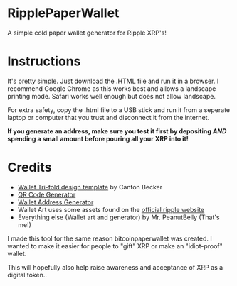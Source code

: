 # RipplePaperWallet
A simple cold paper wallet generator for Ripple XRP's!

# Instructions
It's pretty simple. Just download the .HTML file and run it in a browser.
I recommend Google Chrome as this works best and allows a landscape printing mode.
Safari works well enough but does not allow landscape.

For extra safety, copy the .html file to a USB stick and run it from a seperate laptop or computer that you trust and disconnect it from the internet.

**If you generate an address, make sure you test it first by depositing *AND* spending a small amount before pouring all your XRP into it!**

# Credits
- [Wallet Tri-fold design template](https://bitcoinpaperwallet.com) by Canton Becker
- [QR Code Generator](https://github.com/davidshimjs/qrcodejs)
- [Wallet Address Generator](https://github.com/whotooktwarden/generateSecretOffline)
- Wallet Art uses some assets found on the [official ripple website](http://www.ripple.com)
- Everything else (Wallet art and generator) by Mr. PeanutBelly (That's me!)


I made this tool for the same reason bitcoinpaperwallet was created. I wanted to make it easier for people to "gift" XRP or make an "idiot-proof" wallet.

This will hopefully also help raise awareness and acceptance of XRP as a digital token..